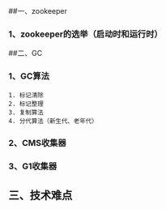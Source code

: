 ##一、zookeeper  
### 1、zookeeper的选举（启动时和运行时）
 
 
##二、GC
### 1、GC算法
    1. 标记清除
    2. 标记整理
    3. 复制算法
    4. 分代算法（新生代、老年代） 
    
### 2、CMS收集器
### 3、G1收集器

## 三、技术难点
    
    
           

